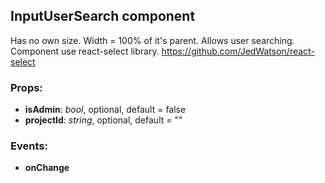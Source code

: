 ## **InputUserSearch component**

Has no own size. Width = 100% of it's parent. Allows user searching. Component use react-select library. https://github.com/JedWatson/react-select

### Props:
* **isAdmin**: _bool_, optional, default = false
* **projectId**: _string_, optional, default = ""

### Events:
* **onChange**
